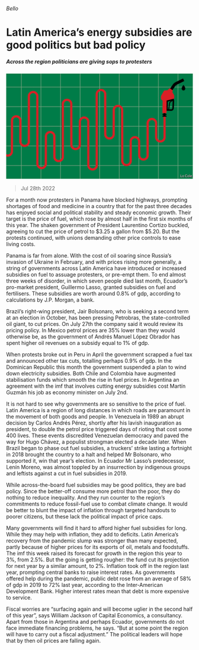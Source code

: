 ###### Bello

# Latin America’s energy subsidies are good politics but bad policy 

##### Across the region politicians are giving sops to protesters 

![image](images/20220730_AMD000.jpg) 

> Jul 28th 2022 

For a month now protesters in Panama have blocked highways, prompting shortages of food and medicine in a country that for the past three decades has enjoyed social and political stability and steady economic growth. Their target is the price of fuel, which rose by almost half in the first six months of this year. The shaken government of President Laurentino Cortizo buckled, agreeing to cut the price of petrol to $3.25 a gallon from $5.20. But the protests continued, with unions demanding other price controls to ease living costs.

Panama is far from alone. With the cost of oil soaring since Russia’s invasion of Ukraine in February, and with prices rising more generally, a string of governments across Latin America have introduced or increased subsidies on fuel to assuage protesters, or pre-empt them. To end almost three weeks of disorder, in which seven people died last month, Ecuador’s pro-market president, Guillermo Lasso, granted subsidies on fuel and fertilisers. These subsidies are worth around 0.8% of gdp, according to calculations by J.P. Morgan, a bank.

Brazil’s right-wing president, Jair Bolsonaro, who is seeking a second term at an election in October, has been pressing Petrobras, the state-controlled oil giant, to cut prices. On July 27th the company said it would review its pricing policy. In Mexico petrol prices are 35% lower than they would otherwise be, as the government of Andrés Manuel López Obrador has spent higher oil revenues on a subsidy equal to 1% of gdp. 

When protests broke out in Peru in April the government scrapped a fuel tax and announced other tax cuts, totalling perhaps 0.9% of gdp. In the Dominican Republic this month the government suspended a plan to wind down electricity subsidies. Both Chile and Colombia have augmented stabilisation funds which smooth the rise in fuel prices. In Argentina an agreement with the imf that involves cutting energy subsidies cost Martín Guzmán his job as economy minister on July 2nd.

It is not hard to see why governments are so sensitive to the price of fuel. Latin America is a region of long distances in which roads are paramount in the movement of both goods and people. In Venezuela in 1989 an abrupt decision by Carlos Andrés Pérez, shortly after his lavish inauguration as president, to double the petrol price triggered days of rioting that cost some 400 lives. These events discredited Venezuelan democracy and paved the way for Hugo Chávez, a populist strongman elected a decade later. When Brazil began to phase out fuel subsidies, a truckers’ strike lasting a fortnight in 2018 brought the country to a halt and helped Mr Bolsonaro, who supported it, win that year’s election. In Ecuador Mr Lasso’s predecessor, Lenín Moreno, was almost toppled by an insurrection by indigenous groups and leftists against a cut in fuel subsidies in 2019.

While across-the-board fuel subsidies may be good politics, they are bad policy. Since the better-off consume more petrol than the poor, they do nothing to reduce inequality. And they run counter to the region’s commitments to reduce fossil-fuel use to combat climate change. It would be better to blunt the impact of inflation through targeted handouts to poorer citizens, but these lack the political impact of price caps.

Many governments will find it hard to afford higher fuel subsidies for long. While they may help with inflation, they add to deficits. Latin America’s recovery from the pandemic slump was stronger than many expected, partly because of higher prices for its exports of oil, metals and foodstuffs. The imf this week raised its forecast for growth in the region this year to 3%, from 2.5%. But the going is getting rougher: the fund cut its projection for next year by a similar amount, to 2%. Inflation took off in the region last year, prompting central banks to raise interest rates. As governments offered help during the pandemic, public debt rose from an average of 58% of gdp in 2019 to 72% last year, according to the Inter-American Development Bank. Higher interest rates mean that debt is more expensive to service. 

Fiscal worries are “surfacing again and will become uglier in the second half of this year”, says William Jackson of Capital Economics, a consultancy. Apart from those in Argentina and perhaps Ecuador, governments do not face immediate financing problems, he says. “But at some point the region will have to carry out a fiscal adjustment.” The political leaders will hope that by then oil prices are falling again.





